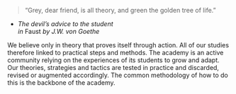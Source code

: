 > “Grey, dear friend, is all theory, and green the golden tree of life.”  
- *The devil’s advice to the student*  
  *in* Faust *by J.W. von Goethe*

We believe only in theory that proves itself through action. All of our studies therefore linked to practical steps and methods. The academy is an active community relying on the experiences of its students to grow and adapt. Our theories, strategies and tactics are tested in practice and discarded, revised or augmented accordingly. The common methodology of how to do this is the backbone of the academy.
